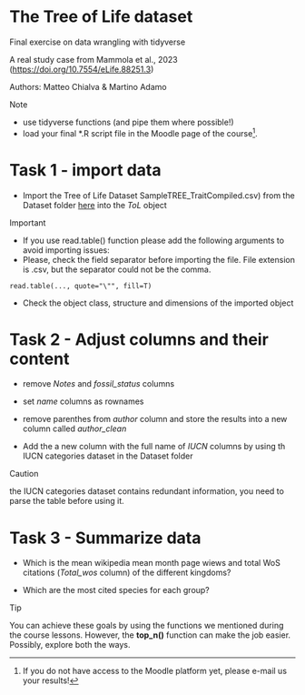 # The Tree of Life dataset
Final exercise on data wrangling with tidyverse

A real study case from Mammola et al., 2023 (https://doi.org/10.7554/eLife.88251.3)

Authors: Matteo Chialva & Martino Adamo


> [!NOTE]
> - use tidyverse functions (and pipe them where possible!)
> - load your final *.R script file in the Moodle page of the course[^1].

[^1]: If you do not have access to the Moodle platform yet, please e-mail us your results!

# Task 1 - import data
- Import the Tree of Life Dataset SampleTREE_TraitCompiled.csv) from the Dataset folder [here](https://raw.githubusercontent.com/mchialva/PhDToolbox2025/main/docs/Exercises/Tree-of-life/SampleTREE_TraitCompiled.csv) into the *ToL* object

> [!IMPORTANT]
> + If you use read.table() function please add the following arguments to avoid importing issues:
> + Please, check the field separator before importing the file. File extension is .csv, but the separator could not be the comma.

```
read.table(..., quote="\"", fill=T)
```
- Check the object class, structure and dimensions of the imported object

# Task 2 - Adjust columns and their content
- remove *Notes* and *fossil_status* columns

- set *name* columns as rownames

- remove parenthes from *author* column and store the results into a new column called *author_clean*

- Add the a new column with the full name of *IUCN* columns by using th IUCN categories dataset in the Dataset folder

> [!CAUTION]
> the IUCN categories dataset contains redundant information, you need to parse the table before using it.

# Task 3 - Summarize data

- Which is the mean wikipedia mean month page wiews and total WoS citations (*Total_wos* column) of the different kingdoms?

- Which are the most cited species for each group?

> [!TIP]
> You can achieve these goals by using the functions we mentioned during the course lessons.
> However, the **top_n()** function can make the job easier. Possibly, explore both the ways.

